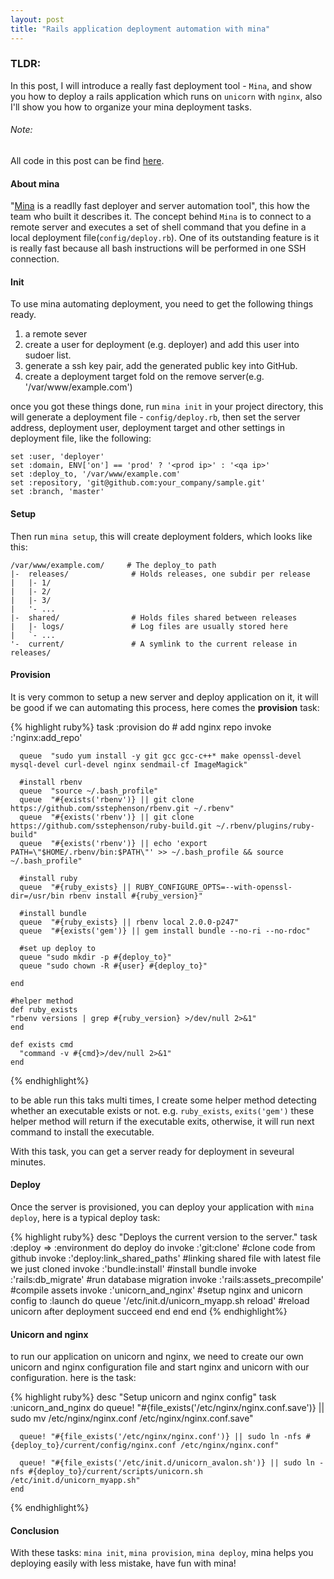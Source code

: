 ```yaml
---
layout: post
title: "Rails application deployment automation with mina"
---
```




### TLDR:

In this post, I will introduce a really fast deployment tool - `Mina`, and show you how to deploy a rails application which runs on `unicorn` with `nginx`, also I'll show you how to organize your mina deployment tasks.


###### Note:
All code in this post can be find [here](https://gist.github.com/nicholasren/6920178).

#### About mina

"[Mina](http://nadarei.co/mina/) is a readlly fast deployer and server automation tool", this how the team who built it describes it. The concept behind `Mina` is to connect to a remote server and executes a set of shell command that you define in a local deployment file(`config/deploy.rb`). One of its outstanding feature is it is really fast because all bash instructions will be performed in one SSH connection.

#### Init
To use mina automating deployment, you need to get the following things ready.

1. a remote sever
2. create a user for deployment (e.g. deployer) and add this user into sudoer list.
3. generate a ssh key pair, add the generated public key into GitHub.
4. create a deployment target fold on the remove server(e.g. '/var/www/example.com')

once you got these things done, run `mina init` in your project directory, this will generate a deployment file - `config/deploy.rb`, then set the server address, deployment user, deployment target and other settings in deployment file, like the following:

    set :user, 'deployer'
    set :domain, ENV['on'] == 'prod' ? '<prod ip>' : '<qa ip>'
    set :deploy_to, '/var/www/example.com'
    set :repository, 'git@github.com:your_company/sample.git'
    set :branch, 'master'

#### Setup
Then run `mina setup`, this will create deployment folders, which looks like this:

    /var/www/example.com/     # The deploy_to path
    |-  releases/              # Holds releases, one subdir per release
    |   |- 1/
    |   |- 2/
    |   |- 3/
    |   '- ...
    |-  shared/                # Holds files shared between releases
    |   |- logs/               # Log files are usually stored here
    |   `- ...
    '-  current/               # A symlink to the current release in releases/


#### Provision
It is very common to setup a new server and deploy application on it, it will be good if we can automating this process, here comes the **provision** task:

{% highlight ruby%}
    task :provision do
      # add nginx repo
      invoke :'nginx:add_repo'

      queue  "sudo yum install -y git gcc gcc-c++* make openssl-devel mysql-devel curl-devel nginx sendmail-cf ImageMagick"

      #install rbenv
      queue  "source ~/.bash_profile"
      queue  "#{exists('rbenv')} || git clone https://github.com/sstephenson/rbenv.git ~/.rbenv"
      queue  "#{exists('rbenv')} || git clone https://github.com/sstephenson/ruby-build.git ~/.rbenv/plugins/ruby-build"
      queue  "#{exists('rbenv')} || echo 'export PATH=\"$HOME/.rbenv/bin:$PATH\"' >> ~/.bash_profile && source ~/.bash_profile"

      #install ruby
      queue  "#{ruby_exists} || RUBY_CONFIGURE_OPTS=--with-openssl-dir=/usr/bin rbenv install #{ruby_version}"

      #install bundle
      queue  "#{ruby_exists} || rbenv local 2.0.0-p247"
      queue  "#{exists('gem')} || gem install bundle --no-ri --no-rdoc"

      #set up deploy to
      queue "sudo mkdir -p #{deploy_to}"
      queue "sudo chown -R #{user} #{deploy_to}"

    end

    #helper method
    def ruby_exists
    "rbenv versions | grep #{ruby_version} >/dev/null 2>&1"
    end

    def exists cmd
      "command -v #{cmd}>/dev/null 2>&1"
    end
{% endhighlight%}

to be able run this taks multi times, I create some helper method detecting whether an executable exists or not. e.g. `ruby_exists`, `exits('gem')` these helper method will return if the executable exits, otherwise, it will run next command to install the executable.

With this task, you can get a server ready for deployment in seveural minutes.

#### Deploy

Once the server is provisioned, you can deploy your application with `mina deploy`, here is a typical deploy task:

{% highlight ruby%}
    desc "Deploys the current version to the server."
    task :deploy => :environment do
      deploy do
        invoke :'git:clone'   #clone code from github
        invoke :'deploy:link_shared_paths' #linking shared file with latest file we just cloned
        invoke :'bundle:install' #install bundle
        invoke :'rails:db_migrate' #run database migration
        invoke :'rails:assets_precompile' #compile assets
        invoke :'unicorn_and_nginx' #setup nginx and unicorn config
        to :launch do
          queue '/etc/init.d/unicorn_myapp.sh reload' #reload unicorn after deployment succeed
        end
      end
    end
{% endhighlight%}

#### Unicorn and nginx
to run our application on unicorn and nginx, we need to create our own unicorn and nginx configuration file and start nginx and unicorn with our configuration. here is the task:

{% highlight ruby%}
    desc "Setup unicorn and nginx config"
    task :unicorn_and_nginx do
      queue! "#{file_exists('/etc/nginx/nginx.conf.save')} || sudo mv /etc/nginx/nginx.conf /etc/nginx/nginx.conf.save"

      queue! "#{file_exists('/etc/nginx/nginx.conf')} || sudo ln -nfs #{deploy_to}/current/config/nginx.conf /etc/nginx/nginx.conf"

      queue! "#{file_exists('/etc/init.d/unicorn_avalon.sh')} || sudo ln -nfs #{deploy_to}/current/scripts/unicorn.sh /etc/init.d/unicorn_myapp.sh"
    end
{% endhighlight%}

#### Conclusion
With these tasks: `mina init`, `mina provision`, `mina deploy`, mina helps you deploying easily with less mistake, have fun with mina!
